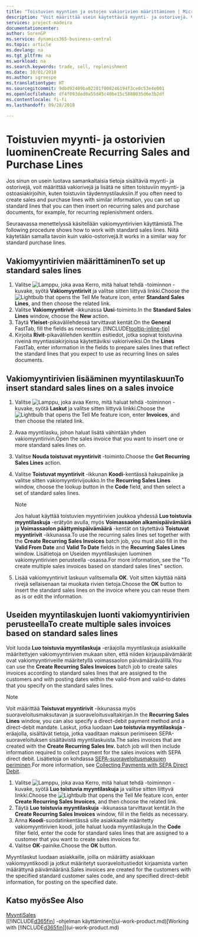 ```yaml
---
title: "Toistuvien myyntien ja ostojen vakiorivien määrittäminen | Microsoft Docs"
description: "Voit määrittää usein käytettäviä myynti- ja ostorivejä. Voit sitten lisätä ne myynti- ja ostoasiakirjoihin ja täyttää tällä tavoin vakiotiedot nopeasti."
services: project-madeira
documentationcenter: 
author: SorenGP
ms.service: dynamics365-business-central
ms.topic: article
ms.devlang: na
ms.tgt_pltfrm: na
ms.workload: na
ms.search.keywords: trade, sell, replenishment
ms.date: 10/01/2018
ms.author: sgroespe
ms.translationtype: HT
ms.sourcegitcommit: 9dbd92409ba02281f008246194f3ce0c53e4e001
ms.openlocfilehash: df4f093ded0a55d45c40be15c5888035d6e3b2df
ms.contentlocale: fi-fi
ms.lasthandoff: 09/28/2018

---
```

# <a name="create-recurring-sales-and-purchase-lines"></a><span data-ttu-id="58275-103">Toistuvien myynti- ja ostorivien luominen</span><span class="sxs-lookup"><span data-stu-id="58275-103">Create Recurring Sales and Purchase Lines</span></span>
<span data-ttu-id="58275-104">Jos sinun on usein luotava samankaltaisia tietoja sisältäviä myynti- ja ostorivejä, voit määrittää vakiorivejä ja lisätä ne sitten toistuviin myynti- ja ostoasiakirjoihin, kuten toistuviin täydennystilauksiin.</span><span class="sxs-lookup"><span data-stu-id="58275-104">If you often need to create sales and purchase lines with similar information, you can set up standard lines that you can then insert on recurring sales and purchase documents, for example, for recurring replenishment orders.</span></span>  

<span data-ttu-id="58275-105">Seuraavassa menettelyssä käsitellään vakiomyyntirivien käyttämistä.</span><span class="sxs-lookup"><span data-stu-id="58275-105">The following procedure shows how to work with standard sales lines.</span></span> <span data-ttu-id="58275-106">Niitä käytetään samalla tavoin kuin vakio-ostorivejä.</span><span class="sxs-lookup"><span data-stu-id="58275-106">It works in a similar way for standard purchase lines.</span></span>  

## <a name="to-set-up-standard-sales-lines"></a><span data-ttu-id="58275-107">Vakiomyyntirivien määrittäminen</span><span class="sxs-lookup"><span data-stu-id="58275-107">To set up standard sales lines</span></span>  
1. <span data-ttu-id="58275-108">Valitse ![Lamppu, joka avaa Kerro, mitä haluat tehdä -toiminnon](media/ui-search/search_small.png "Kerro, mitä haluat tehdä") -kuvake, syötä **Vakiomyyntirivit** ja valitse sitten liittyvä linkki.</span><span class="sxs-lookup"><span data-stu-id="58275-108">Choose the ![Lightbulb that opens the Tell Me feature](media/ui-search/search_small.png "Tell me what you want to do") icon, enter **Standard Sales Lines**, and then choose the related link.</span></span>  
2. <span data-ttu-id="58275-109">Valitse **Vakiomyyntirivit** -ikkunassa **Uusi**-toiminto.</span><span class="sxs-lookup"><span data-stu-id="58275-109">In the **Standard Sales Lines** window, choose the **New** action.</span></span>  
3. <span data-ttu-id="58275-110">Täytä **Yleiset**-pikavälilehdessä tarvittavat kentät.</span><span class="sxs-lookup"><span data-stu-id="58275-110">On the **General** FastTab, fill the fields as necessary.</span></span> [!INCLUDE[tooltip-inline-tip](includes/tooltip-inline-tip_md.md)]  
4. <span data-ttu-id="58275-111">Kirjoita **Rivit**-pikavälilehden kenttiin esitiedot, jotka sopivat toistuvina riveinä myyntiasiakirjoissa käytettäviksi vakioriveiksi.</span><span class="sxs-lookup"><span data-stu-id="58275-111">On the **Lines** FastTab, enter information in the fields to prepare sales lines that reflect the standard lines that you expect to use as recurring lines on sales documents.</span></span>  

## <a name="to-insert-standard-sales-lines-on-a-sales-invoice"></a><span data-ttu-id="58275-112">Vakiomyyntirivien lisääminen myyntilaskuun</span><span class="sxs-lookup"><span data-stu-id="58275-112">To insert standard sales lines on a sales invoice</span></span>
1. <span data-ttu-id="58275-113">Valitse ![Lamppu, joka avaa Kerro, mitä haluat tehdä -toiminnon](media/ui-search/search_small.png "Kerro, mitä haluat tehdä") -kuvake, syötä **Laskut** ja valitse sitten liittyvä linkki.</span><span class="sxs-lookup"><span data-stu-id="58275-113">Choose the ![Lightbulb that opens the Tell Me feature](media/ui-search/search_small.png "Tell me what you want to do") icon, enter **Invoices**, and then choose the related link.</span></span>
2. <span data-ttu-id="58275-114">Avaa myyntilasku, johon haluat lisätä vähintään yhden vakiomyyntirivin.</span><span class="sxs-lookup"><span data-stu-id="58275-114">Open the sales invoice that you want to insert one or more standard sales lines on.</span></span>
3. <span data-ttu-id="58275-115">Valitse **Nouda toistuvat myyntirivit** -toiminto.</span><span class="sxs-lookup"><span data-stu-id="58275-115">Choose the **Get Recurring Sales Lines** action.</span></span>
4. <span data-ttu-id="58275-116">Valitse **Toistuvat myyntirivit** -ikkunan **Koodi**-kentässä hakupainike ja valitse sitten vakiomyyntirivijoukko.</span><span class="sxs-lookup"><span data-stu-id="58275-116">In the **Recurring Sales Lines** window, choose the lookup button in the **Code** field, and then select a set of standard sales lines.</span></span>

    > [!NOTE]
    > <span data-ttu-id="58275-117">Jos haluat käyttää toistuvien myyntirivien joukkoa yhdessä **Luo toistuvia myyntilaskuja** -erätyön avulla, myös **Voimassaolon alkamispäivämäärä** ja **Voimassaolon päättymispäivämäärä** -kentät on täytettävä **Toistuvat myyntirivit** -ikkunassa.</span><span class="sxs-lookup"><span data-stu-id="58275-117">To use the recurring sales lines set together with the **Create Recurring Sales Invoices** batch job, you must also fill in the **Valid From Date** and **Valid To Date** fields in the **Recurring Sales Lines** window.</span></span> <span data-ttu-id="58275-118">Lisätietoja on Useiden myyntilaskujen luominen vakiomyyntirivien perusteella -osassa.</span><span class="sxs-lookup"><span data-stu-id="58275-118">For more information, see the "To create multiple sales invoices based on standard sales lines" section.</span></span>

5. <span data-ttu-id="58275-119">Lisää vakiomyyntirivit laskuun valitsemalla **OK**. Voit sitten käyttää näitä rivejä sellaisenaan tai muokata rivien tietoja.</span><span class="sxs-lookup"><span data-stu-id="58275-119">Choose the **OK** button to insert the standard sales lines on the invoice where you can reuse them as is or edit the information.</span></span>

## <a name="to-create-multiple-sales-invoices-based-on-standard-sales-lines"></a><span data-ttu-id="58275-120">Useiden myyntilaskujen luonti vakiomyyntirivien perusteella</span><span class="sxs-lookup"><span data-stu-id="58275-120">To create multiple sales invoices based on standard sales lines</span></span>
<span data-ttu-id="58275-121">Voit luoda **Luo toistuvia myyntilaskuja** -eräajolla myyntilaskuja asiakkaille määritettyjen vakiomyyntirivien mukaan siten, että niiden kirjauspäivämäärät ovat vakiomyyntiriveille määritetyllä voimassaolon päivämäärävälillä.</span><span class="sxs-lookup"><span data-stu-id="58275-121">You can use the **Create Recurring Sales Invoices** batch job to create sales invoices according to standard sales lines that are assigned to the customers and with posting dates within the valid-from and valid-to dates that you specify on the standard sales lines.</span></span>

> [!NOTE]
> <span data-ttu-id="58275-122">Voit määrittää **Toistuvat myyntirivit** -ikkunassa myös suoraveloitusmaksutavan ja suoraveloitusvaltakirjan.</span><span class="sxs-lookup"><span data-stu-id="58275-122">In the **Recurring Sales Lines** window, you can also specify a direct-debit payment method and a direct-debit mandate.</span></span> <span data-ttu-id="58275-123">Laskut, jotka luodaan **Luo toistuvia myyntilaskuja** -eräajolla, sisältävät tietoja, jotka vaaditaan maksun perimiseen SEPA-suoraveloituksen sisältävistä myyntilaskuista.</span><span class="sxs-lookup"><span data-stu-id="58275-123">The sales invoices that are created with the **Create Recurring Sales Inv.** batch job will then include information required to collect payment for the sales invoices with SEPA direct debit.</span></span> <span data-ttu-id="58275-124">Lisätietoja on kohdassa [SEPA-suoraveloitusmaksujen periminen](finance-collect-payments-with-sepa-direct-debit.md).</span><span class="sxs-lookup"><span data-stu-id="58275-124">For more information, see [Collecting Payments with SEPA Direct Debit](finance-collect-payments-with-sepa-direct-debit.md).</span></span>

1. <span data-ttu-id="58275-125">Valitse ![Lamppu, joka avaa Kerro, mitä haluat tehdä -toiminnon](media/ui-search/search_small.png "Kerro, mitä haluat tehdä") -kuvake, syötä **Luo toistuvia myyntilaskuja** ja valitse sitten liittyvä linkki.</span><span class="sxs-lookup"><span data-stu-id="58275-125">Choose the ![Lightbulb that opens the Tell Me feature](media/ui-search/search_small.png "Tell me what you want to do") icon, enter **Create Recurring Sales Invoices**, and then choose the related link.</span></span>
2. <span data-ttu-id="58275-126">Täytä **Luo toistuvia myyntilaskuja** -ikkunassa tarvittavat kentät.</span><span class="sxs-lookup"><span data-stu-id="58275-126">In the **Create Recurring Sales Invoices** window, fill in the fields as necessary.</span></span>
3. <span data-ttu-id="58275-127">Anna **Koodi**-suodatinkentässä sille asiakkaalle määritetty vakiomyyntirivien koodi, jolle haluat luoda myyntilaskuja.</span><span class="sxs-lookup"><span data-stu-id="58275-127">In the **Code** filter field, enter the code for standard sales lines that are assigned to a customer that you want to create sales invoices for.</span></span>
4. <span data-ttu-id="58275-128">Valitse **OK**-painike.</span><span class="sxs-lookup"><span data-stu-id="58275-128">Choose the **OK** button.</span></span>

<span data-ttu-id="58275-129">Myyntilaskut luodaan asiakkaille, joilla on määrätty asiakkaan vakiomyyntikoodi ja jotkut määritetyt suoraveloitustiedot kirjaamista varten määrättynä päivämääränä.</span><span class="sxs-lookup"><span data-stu-id="58275-129">Sales invoices are created for the customers with the specified standard customer sales code, and any specified direct-debit information, for posting on the specified date.</span></span>

## <a name="see-also"></a><span data-ttu-id="58275-130">Katso myös</span><span class="sxs-lookup"><span data-stu-id="58275-130">See Also</span></span>  
[<span data-ttu-id="58275-131">Myynti</span><span class="sxs-lookup"><span data-stu-id="58275-131">Sales</span></span>](sales-manage-sales.md)  
<span data-ttu-id="58275-132">[[!INCLUDE[d365fin](includes/d365fin_md.md)] -ohjelman käyttäminen](ui-work-product.md)</span><span class="sxs-lookup"><span data-stu-id="58275-132">[Working with [!INCLUDE[d365fin](includes/d365fin_md.md)]](ui-work-product.md)</span></span>

